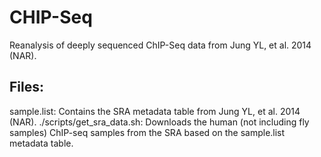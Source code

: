 # CHIP-Seq
Reanalysis of deeply sequenced ChIP-Seq data from Jung YL, et al. 2014 (NAR).


## Files:
sample.list: Contains the SRA metadata table from Jung YL, et al. 2014 (NAR).
./scripts/get_sra_data.sh: Downloads the human (not including fly samples) ChIP-seq samples from the SRA based on the sample.list metadata table.
